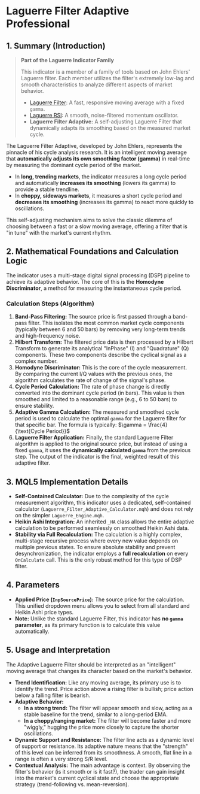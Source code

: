 # Laguerre Filter Adaptive Professional

## 1. Summary (Introduction)

> **Part of the Laguerre Indicator Family**
>
> This indicator is a member of a family of tools based on John Ehlers' Laguerre filter. Each member utilizes the filter's extremely low-lag and smooth characteristics to analyze different aspects of market behavior.
>
> * [Laguerre Filter](./Laguerre_Filter_Pro.md): A fast, responsive moving average with a fixed `gamma`.
> * [Laguerre RSI](./Laguerre_RSI_Pro.md): A smooth, noise-filtered momentum oscillator.
> * **Laguerre Filter Adaptive:** A self-adjusting Laguerre Filter that dynamically adapts its smoothing based on the measured market cycle.

The Laguerre Filter Adaptive, developed by John Ehlers, represents the pinnacle of his cycle analysis research. It is an intelligent moving average that **automatically adjusts its own smoothing factor (gamma)** in real-time by measuring the dominant cycle period of the market.

* In **long, trending markets**, the indicator measures a long cycle period and automatically **increases its smoothing** (lowers its gamma) to provide a stable trendline.
* In **choppy, sideways markets**, it measures a short cycle period and **decreases its smoothing** (increases its gamma) to react more quickly to oscillations.

This self-adjusting mechanism aims to solve the classic dilemma of choosing between a fast or a slow moving average, offering a filter that is "in tune" with the market's current rhythm.

## 2. Mathematical Foundations and Calculation Logic

The indicator uses a multi-stage digital signal processing (DSP) pipeline to achieve its adaptive behavior. The core of this is the **Homodyne Discriminator**, a method for measuring the instantaneous cycle period.

### Calculation Steps (Algorithm)

1. **Band-Pass Filtering:** The source price is first passed through a band-pass filter. This isolates the most common market cycle components (typically between 6 and 50 bars) by removing very long-term trends and high-frequency noise.
2. **Hilbert Transform:** The filtered price data is then processed by a Hilbert Transform to generate its analytical "InPhase" (I) and "Quadrature" (Q) components. These two components describe the cyclical signal as a complex number.
3. **Homodyne Discriminator:** This is the core of the cycle measurement. By comparing the current I/Q values with the previous ones, the algorithm calculates the rate of change of the signal's phase.
4. **Cycle Period Calculation:** The rate of phase change is directly converted into the dominant cycle period (in bars). This value is then smoothed and limited to a reasonable range (e.g., 6 to 50 bars) to ensure stability.
5. **Adaptive Gamma Calculation:** The measured and smoothed cycle period is used to calculate the optimal `gamma` for the Laguerre filter for that specific bar. The formula is typically:
    $\gamma = \frac{4}{\text{Cycle Period}}$
6. **Laguerre Filter Application:** Finally, the standard Laguerre Filter algorithm is applied to the original source price, but instead of using a fixed `gamma`, it uses the **dynamically calculated `gamma`** from the previous step. The output of the indicator is the final, weighted result of this adaptive filter.

## 3. MQL5 Implementation Details

* **Self-Contained Calculator:** Due to the complexity of the cycle measurement algorithm, this indicator uses a dedicated, self-contained calculator (`Laguerre_Filter_Adaptive_Calculator.mqh`) and does not rely on the simpler `Laguerre_Engine.mqh`.
* **Heikin Ashi Integration:** An inherited `_HA` class allows the entire adaptive calculation to be performed seamlessly on smoothed Heikin Ashi data.
* **Stability via Full Recalculation:** The calculation is a highly complex, multi-stage recursive process where every new value depends on multiple previous states. To ensure absolute stability and prevent desynchronization, the indicator employs a **full recalculation** on every `OnCalculate` call. This is the only robust method for this type of DSP filter.

## 4. Parameters

* **Applied Price (`InpSourcePrice`):** The source price for the calculation. This unified dropdown menu allows you to select from all standard and Heikin Ashi price types.
* **Note:** Unlike the standard Laguerre Filter, this indicator has **no `gamma` parameter**, as its primary function is to calculate this value automatically.

## 5. Usage and Interpretation

The Adaptive Laguerre Filter should be interpreted as an "intelligent" moving average that changes its character based on the market's behavior.

* **Trend Identification:** Like any moving average, its primary use is to identify the trend. Price action above a rising filter is bullish; price action below a falling filter is bearish.
* **Adaptive Behavior:**
  * **In a strong trend:** The filter will appear smooth and slow, acting as a stable baseline for the trend, similar to a long-period EMA.
  * **In a choppy/ranging market:** The filter will become faster and more "wiggly," hugging the price more closely to capture the shorter oscillations.
* **Dynamic Support and Resistance:** The filter line acts as a dynamic level of support or resistance. Its adaptive nature means that the "strength" of this level can be inferred from its smoothness. A smooth, flat line in a range is often a very strong S/R level.
* **Contextual Analysis:** The main advantage is context. By observing the filter's behavior (is it smooth or is it fast?), the trader can gain insight into the market's current cyclical state and choose the appropriate strategy (trend-following vs. mean-reversion).
